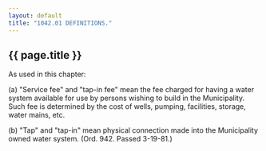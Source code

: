 ```yaml
---
layout: default 
title: "1042.01 DEFINITIONS."
---
```


{{ page.title }}
----------------

As used in this chapter:

​(a) "Service fee" and "tap-in fee" mean the fee charged for having a
water system available for use by persons wishing to build in the
Municipality. Such fee is determined by the cost of wells, pumping,
facilities, storage, water mains, etc.

​(b) "Tap" and "tap-in" mean physical connection made into the
Municipality owned water system. (Ord. 942. Passed 3-19-81.)
